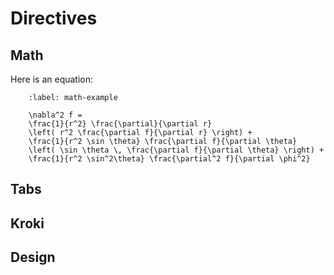 Directives
==========

Math
----

Here is an equation:

```{math}
    :label: math-example

    \nabla^2 f =
    \frac{1}{r^2} \frac{\partial}{\partial r}
    \left( r^2 \frac{\partial f}{\partial r} \right) +
    \frac{1}{r^2 \sin \theta} \frac{\partial f}{\partial \theta}
    \left( \sin \theta \, \frac{\partial f}{\partial \theta} \right) +
    \frac{1}{r^2 \sin^2\theta} \frac{\partial^2 f}{\partial \phi^2}
```

Tabs
----

Kroki
-----

Design
------
